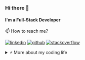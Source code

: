 ### Hi there 👋

#### I'm a Full-Stack Developer

📫  How to reach me?

[![linkedin](https://img.shields.io/static/v1?style=flat-square&logo=linkedin&label=&message=@arulrajnet&color=5b5b5b&labelColor=5b5b5b)](https://www.linkedin.com/in/arulrajnet/)
[![github](https://img.shields.io/static/v1?style=flat-square&logo=github&label=&message=@arulrajnet&color=5b5b5b&labelColor=5b5b5b)](https://github.com/arulrajnet)
[![stackoverflow](https://img.shields.io/static/v1?style=flat-square&logo=stackoverflow&label=&message=@arulrajnet&color=5b5b5b&labelColor=5b5b5b)](https://stackoverflow.com/users/458701/arulraj-net)

<details>
<summary>⚡️ More about my coding life</summary>
<br/>

![Top Languages](https://github-readme-stats.vercel.app/api/top-langs/?username=arulrajnet&layout=compact)

![Arul's github stats](https://github-readme-stats.vercel.app/api?username=arulrajnet&count_private=true&show_icons=true&theme=onedark)

</details>

<!--
**arulrajnet/arulrajnet** is a ✨ _special_ ✨ repository because its `README.md` (this file) appears on your GitHub profile.

Here are some ideas to get you started:

- 🔭 I’m currently working on ...
- 🌱 I’m currently learning ...
- 👯 I’m looking to collaborate on ...
- 🤔 I’m looking for help with ...
- 💬 Ask me about ...
- 📫 How to reach me: ...
- 😄 Pronouns: ...
- ⚡ Fun fact: ...
-->

